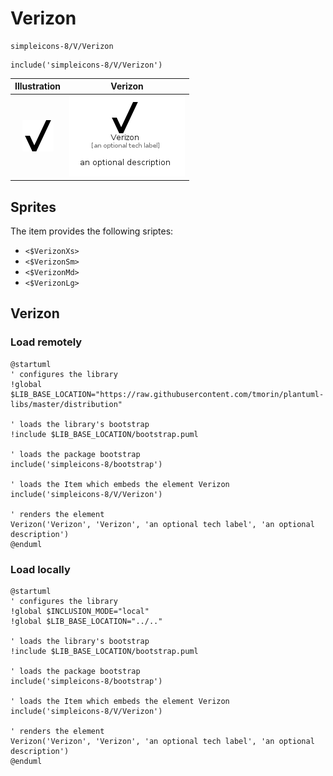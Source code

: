 # Verizon


```text
simpleicons-8/V/Verizon
```

```text
include('simpleicons-8/V/Verizon')
```



| Illustration | Verizon |
| :---: | :---: |
| ![illustration for Illustration](../../simpleicons-8/V/Verizon.png) | ![illustration for Verizon](../../simpleicons-8/V/Verizon.Local.png) |



## Sprites
The item provides the following sriptes:

- `<$VerizonXs>`
- `<$VerizonSm>`
- `<$VerizonMd>`
- `<$VerizonLg>`





## Verizon

### Load remotely
```plantuml
@startuml
' configures the library
!global $LIB_BASE_LOCATION="https://raw.githubusercontent.com/tmorin/plantuml-libs/master/distribution"

' loads the library's bootstrap
!include $LIB_BASE_LOCATION/bootstrap.puml

' loads the package bootstrap
include('simpleicons-8/bootstrap')

' loads the Item which embeds the element Verizon
include('simpleicons-8/V/Verizon')

' renders the element
Verizon('Verizon', 'Verizon', 'an optional tech label', 'an optional description')
@enduml
```

### Load locally
```plantuml
@startuml
' configures the library
!global $INCLUSION_MODE="local"
!global $LIB_BASE_LOCATION="../.."

' loads the library's bootstrap
!include $LIB_BASE_LOCATION/bootstrap.puml

' loads the package bootstrap
include('simpleicons-8/bootstrap')

' loads the Item which embeds the element Verizon
include('simpleicons-8/V/Verizon')

' renders the element
Verizon('Verizon', 'Verizon', 'an optional tech label', 'an optional description')
@enduml
```

